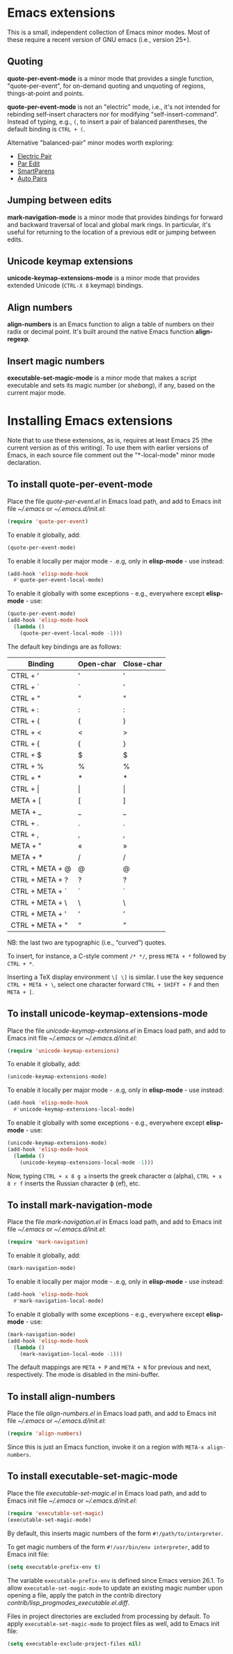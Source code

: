 # Emacs extensions
This is a small, independent collection of Emacs minor modes. Most of
these require a recent version of GNU emacs (i.e., version 25+).

## Quoting
__quote-per-event-mode__ is a minor mode that provides a single
function, "quote-per-event", for on-demand quoting and unquoting of
regions, things-at-point and points.

__quote-per-event-mode__ is not an "electric" mode, i.e., it's not
intended for rebinding self-insert characters nor for modifying
"self-insert-command". Instead of typing, e.g., `(`, to insert a pair of
balanced parentheses, the default binding is `CTRL + (`.

Alternative "balanced-pair" minor modes worth exploring:

* [Electric Pair](https://www.emacswiki.org/emacs/ElectricPair)
* [Par Edit](https://www.emacswiki.org/emacs/ParEdit)
* [SmartParens](https://github.com/Fuco1/smartparens)
* [Auto Pairs](https://www.emacswiki.org/emacs/AutoPairs)

## Jumping between edits
__mark-navigation-mode__ is a minor mode that provides bindings for
forward and backward traversal of local and global mark rings. In
particular, it's useful for returning to the location of a previous
edit or jumping between edits.

## Unicode keymap extensions
__unicode-keymap-extensions-mode__ is a minor mode that provides
extended Unicode (`CTRL-X 8` keymap) bindings.

## Align numbers
__align-numbers__ is an Emacs function to align a table of numbers on
their radix or decimal point. It's built around the native Emacs
function __align-regexp__.

## Insert magic numbers
__executable-set-magic-mode__ is a minor mode that makes a script
executable and sets its magic number (or *shebang*), if any, based
on the current major mode.

# Installing Emacs extensions
Note that to use these extensions, as is, requires at least Emacs 25
(the current version as of this writing). To use them with earlier
versions of Emacs, in each source file comment out the "*-local-mode"
minor mode declaration.

## To install quote-per-event-mode
Place the file _quote-per-event.el_ in Emacs load path, and add to
Emacs init file *~/.emacs* or *~/.emacs.d/init.el*:

```lisp
(require 'quote-per-event)
```
To enable it globally, add:

```lisp
(quote-per-event-mode)
```

To enable it locally per major mode - .e.g, only in
__elisp-mode__ - use instead:

```lisp
(add-hook 'elisp-mode-hook
  #'quote-per-event-local-mode)
```

To enable it globally with some exceptions - e.g., everywhere
except __elisp-mode__ - use:

```lisp
(quote-per-event-mode)
(add-hook 'elisp-mode-hook
  (lambda ()
    (quote-per-event-local-mode -1)))
```

The default key bindings are as follows:


Binding          | Open-char | Close-char
-----------------|-----------|-----------
CTRL + '         | '         | '
CTRL + \`        | \`        | '
CTRL + "         | "         | "
CTRL + :         | :         | :
CTRL + (         | (         | )
CTRL + <         | <         | >
CTRL + {         | {         | }
CTRL + $         | $         | $
CTRL + %         | %         | %
CTRL + *         | *         | *
CTRL + &#124;    | &#124;    | &#124;
META + [         | [         | ]
META + _         | _         | _
CTRL + .         | .         | .
CTRL + ,         | ,         | ,
META + "         | «         | »
META + *         | /         | /
CTRL + META + @  | @         | @
CTRL + META + ?  | ?         | ?
CTRL + META + \` | \`        | \`
CTRL + META + \\ | \\        | \\
CTRL + META + '  | ‘         | ’
CTRL + META + "  | “         | ”

NB: the last two are typographic (i.e., “curved”) quotes.

To insert, for instance, a C-style comment `/* */`, press `META + *`
followed by `CTRL + *`.

Inserting a TeX display environment `\[ \]` is similar. I use the key
sequence `CTRL + META + \`, select one character forward `CTRL +
SHIFT + F` and then `META + [`.

## To install unicode-keymap-extensions-mode
Place the file _unicode-keymap-extensions.el_ in Emacs load path, and
add to Emacs init file *~/.emacs* or *~/.emacs.d/init.el*:

```lisp
(require 'unicode-keymap-extensions)
```

To enable it globally, add:

```lisp
(unicode-keymap-extensions-mode)
```

To enable it locally per major mode - .e.g, only in
__elisp-mode__ - use instead:

```lisp
(add-hook 'elisp-mode-hook
  #'unicode-keymap-extensions-local-mode)
```

To enable it globally with some exceptions - e.g., everywhere
except __elisp-mode__ - use:

```lisp
(unicode-keymap-extensions-mode)
(add-hook 'elisp-mode-hook
  (lambda ()
    (unicode-keymap-extensions-local-mode -1)))
```

Now, typing `CTRL + x 8 g a` inserts the greek character α (alpha),
`CTRL + x 8 r f` inserts the Russian character ф (ef), etc.

## To install mark-navigation-mode
Place the file _mark-navigation.el_ in Emacs load path, and
add to Emacs init file *~/.emacs* or *~/.emacs.d/init.el*:

```lisp
(require 'mark-navigation)
```

To enable it globally, add:

```lisp
(mark-navigation-mode)
```

To enable it locally per major mode - .e.g, only in
__elisp-mode__ - use instead:

```lisp
(add-hook 'elisp-mode-hook
  #'mark-navigation-local-mode)
```

To enable it globally with some exceptions - e.g., everywhere
except __elisp-mode__ - use:

```lisp
(mark-navigation-mode)
(add-hook 'elisp-mode-hook
  (lambda ()
    (mark-navigation-local-mode -1)))
```

The default mappings are `META + P` and `META + N` for previous and
next, respectively. The mode is disabled in the mini-buffer.


## To install align-numbers
Place the file _align-numbers.el_ in Emacs load path, and
add to Emacs init file *~/.emacs* or *~/.emacs.d/init.el*:

```lisp
(require 'align-numbers)
```

Since this is just an Emacs function, invoke it on a region
with `META-x align-numbers`.

## To install executable-set-magic-mode
Place the file _executable-set-magic.el_ in Emacs load path, and
add to Emacs init file *~/.emacs* or *~/.emacs.d/init.el*:

```lisp
(require 'executable-set-magic)
(executable-set-magic-mode)
```

By default, this inserts magic numbers of the form
`#!/path/to/interpreter`.

To get magic numbers of the form `#!/usr/bin/env interpreter`, add
to Emacs init file:

```lisp
(setq executable-prefix-env t)
```

The variable `executable-prefix-env` is defined since Emacs version
26.1. To allow `executable-set-magic-mode` to update an existing
magic number upon opening a file, apply the patch in the contrib
directory *contrib/lisp_progmodes_executable.el.diff*.

Files in project directories are excluded from processing by default.
To apply `executable-set-magic-mode` to project files as well, add to
Emacs init file:

``` lisp
(setq executable-exclude-project-files nil)
```
